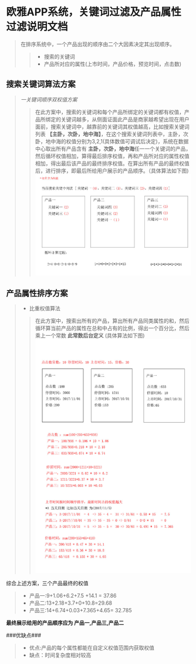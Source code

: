 # 欧雅APP系统，关键词过滤及产品属性过滤说明文档
> 在排序系统中，一个产品出现的顺序由二个大因素决定其出现顺序。
> >* 搜索的关键词 
> >* 产品所对应的属性(上市时间，产品价格，预览时间，点击数) 
> 
## 搜索关键词算法方案
>*一关键词顺序双权值方案*
>> 在此方案中，搜索的关键词和每个产品所绑定的关键词都有权值，产品所绑定的关键词越多，从侧面证面此产品是商家越希望出现在用户面前，搜索关键词中，越靠前的关键词其权值越高，比如搜索关键词列表 **【主卧，次卧，地中海】**，在这个搜索关键词列表中，主卧，次卧，地中海的权值分别为3,2,1(具体数值可调试后决定)，系统在数据中心取出所有产品含有 **主卧，次卧，地中海**任一一个关键词的产品，然后循环权值相加，算得最后排序权值，再和产品所对应的属性权值相加，得出最后该产品的最终排序权值。在算出所有产品的最终权值后，进行排序，即最后所给用户展示的产品顺序。（具体算法如下图)
>>![](https://github.com/zhengqiangzi/oydoc/blob/master/math.jpg)


## 产品属性排序方案
>* 比重权值算法
>>在此方案中，搜索出所有的产品，算出所有产品同类属性的和，然后循环算当前产品的属性在总和中占有的比例，得出一个百分比，然后乘上一个常数 **此常数后台定义** (具体算法如下图) 
>>![](https://github.com/zhengqiangzi/oydoc/blob/master/math2.jpg)

综合上述方案，三个产品最终的权值
>* 产品一:9+1.06+6.2+7.5 +14.1 = 37.86
>* 产品二:13+2.18+3.7+0+10.8=29.68
>* 产品三:14+6.74+0.03+7.365+4.65= 32.785 

**最终展示给用的产品顺序应为 产品一,产品三,产品二**

###优缺点###
>* 优点:产品的每个属性都能在自定义权值范围内获取权值 
>* 缺点：时间复杂度相对较高

